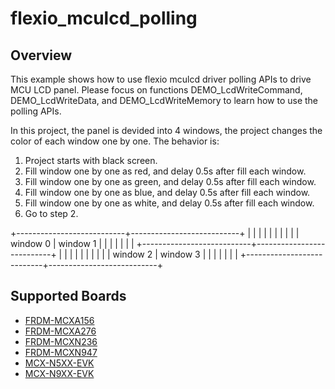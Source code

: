 # flexio_mculcd_polling

## Overview
This example shows how to use flexio mculcd driver polling APIs to drive MCU LCD panel.
Please focus on functions DEMO_LcdWriteCommand, DEMO_LcdWriteData, and DEMO_LcdWriteMemory
to learn how to use the polling APIs.

In this project, the panel is devided into 4 windows, the project changes the color
of each window one by one. The behavior is:
1. Project starts with black screen.
2. Fill window one by one as red, and delay 0.5s after fill each window.
3. Fill window one by one as green, and delay 0.5s after fill each window.
4. Fill window one by one as blue, and delay 0.5s after fill each window.
5. Fill window one by one as white, and delay 0.5s after fill each window.
6. Go to step 2.

+---------------------------+---------------------------+
|                           |                           |
|                           |                           |
|                           |                           |
|      window 0             |        window 1           |
|                           |                           |
|                           |                           |
+---------------------------+---------------------------+
|                           |                           |
|                           |                           |
|                           |                           |
|      window 2             |        window 3           |
|                           |                           |
|                           |                           |
+---------------------------+---------------------------+

## Supported Boards
- [FRDM-MCXA156](../../../../_boards/frdmmcxa156/driver_examples/flexio/mculcd/polling/example_board_readme.md)
- [FRDM-MCXA276](../../../../_boards/frdmmcxa276/driver_examples/flexio/mculcd/polling/example_board_readme.md)
- [FRDM-MCXN236](../../../../_boards/frdmmcxn236/driver_examples/flexio/mculcd/polling/example_board_readme.md)
- [FRDM-MCXN947](../../../../_boards/frdmmcxn947/driver_examples/flexio/mculcd/polling/example_board_readme.md)
- [MCX-N5XX-EVK](../../../../_boards/mcxn5xxevk/driver_examples/flexio/mculcd/polling/example_board_readme.md)
- [MCX-N9XX-EVK](../../../../_boards/mcxn9xxevk/driver_examples/flexio/mculcd/polling/example_board_readme.md)
